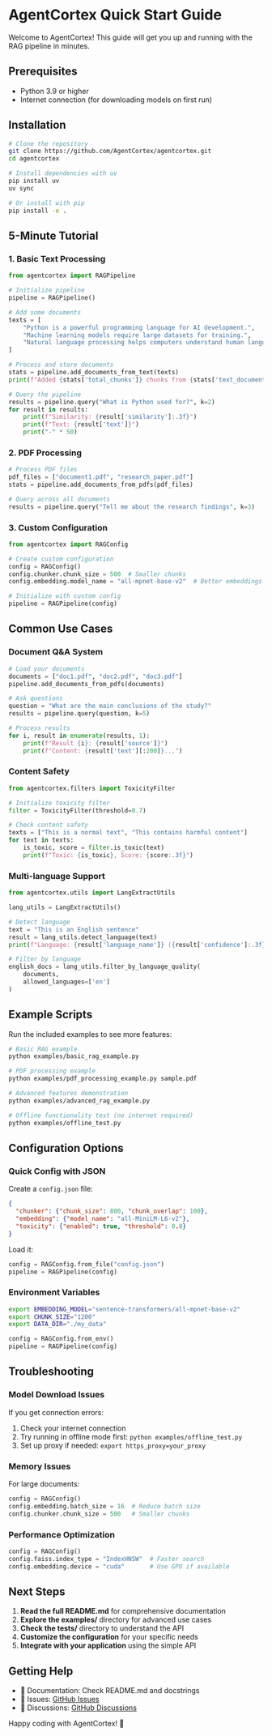 # AgentCortex Quick Start Guide

Welcome to AgentCortex! This guide will get you up and running with the RAG pipeline in minutes.

## Prerequisites

- Python 3.9 or higher
- Internet connection (for downloading models on first run)

## Installation

```bash
# Clone the repository
git clone https://github.com/AgentCortex/agentcortex.git
cd agentcortex

# Install dependencies with uv
pip install uv
uv sync

# Or install with pip
pip install -e .
```

## 5-Minute Tutorial

### 1. Basic Text Processing

```python
from agentcortex import RAGPipeline

# Initialize pipeline
pipeline = RAGPipeline()

# Add some documents
texts = [
    "Python is a powerful programming language for AI development.",
    "Machine learning models require large datasets for training.",
    "Natural language processing helps computers understand human language."
]

# Process and store documents
stats = pipeline.add_documents_from_text(texts)
print(f"Added {stats['total_chunks']} chunks from {stats['text_documents_processed']} documents")

# Query the pipeline
results = pipeline.query("What is Python used for?", k=2)
for result in results:
    print(f"Similarity: {result['similarity']:.3f}")
    print(f"Text: {result['text']}")
    print("-" * 50)
```

### 2. PDF Processing

```python
# Process PDF files
pdf_files = ["document1.pdf", "research_paper.pdf"]
stats = pipeline.add_documents_from_pdfs(pdf_files)

# Query across all documents
results = pipeline.query("Tell me about the research findings", k=3)
```

### 3. Custom Configuration

```python
from agentcortex import RAGConfig

# Create custom configuration
config = RAGConfig()
config.chunker.chunk_size = 500  # Smaller chunks
config.embedding.model_name = "all-mpnet-base-v2"  # Better embeddings

# Initialize with custom config
pipeline = RAGPipeline(config)
```

## Common Use Cases

### Document Q&A System

```python
# Load your documents
documents = ["doc1.pdf", "doc2.pdf", "doc3.pdf"]
pipeline.add_documents_from_pdfs(documents)

# Ask questions
question = "What are the main conclusions of the study?"
results = pipeline.query(question, k=5)

# Process results
for i, result in enumerate(results, 1):
    print(f"Result {i}: {result['source']}")
    print(f"Content: {result['text'][:200]}...")
```

### Content Safety

```python
from agentcortex.filters import ToxicityFilter

# Initialize toxicity filter
filter = ToxicityFilter(threshold=0.7)

# Check content safety
texts = ["This is a normal text", "This contains harmful content"]
for text in texts:
    is_toxic, score = filter.is_toxic(text)
    print(f"Toxic: {is_toxic}, Score: {score:.3f}")
```

### Multi-language Support

```python
from agentcortex.utils import LangExtractUtils

lang_utils = LangExtractUtils()

# Detect language
text = "This is an English sentence"
result = lang_utils.detect_language(text)
print(f"Language: {result['language_name']} ({result['confidence']:.3f})")

# Filter by language
english_docs = lang_utils.filter_by_language_quality(
    documents, 
    allowed_languages=['en']
)
```

## Example Scripts

Run the included examples to see more features:

```bash
# Basic RAG example
python examples/basic_rag_example.py

# PDF processing example
python examples/pdf_processing_example.py sample.pdf

# Advanced features demonstration
python examples/advanced_rag_example.py

# Offline functionality test (no internet required)
python examples/offline_test.py
```

## Configuration Options

### Quick Config with JSON

Create a `config.json` file:

```json
{
  "chunker": {"chunk_size": 800, "chunk_overlap": 100},
  "embedding": {"model_name": "all-MiniLM-L6-v2"},
  "toxicity": {"enabled": true, "threshold": 0.8}
}
```

Load it:

```python
config = RAGConfig.from_file("config.json")
pipeline = RAGPipeline(config)
```

### Environment Variables

```bash
export EMBEDDING_MODEL="sentence-transformers/all-mpnet-base-v2"
export CHUNK_SIZE="1200"
export DATA_DIR="./my_data"
```

```python
config = RAGConfig.from_env()
pipeline = RAGPipeline(config)
```

## Troubleshooting

### Model Download Issues

If you get connection errors:

1. Check your internet connection
2. Try running in offline mode first: `python examples/offline_test.py`
3. Set up proxy if needed: `export https_proxy=your_proxy`

### Memory Issues

For large documents:

```python
config = RAGConfig()
config.embedding.batch_size = 16  # Reduce batch size
config.chunker.chunk_size = 500   # Smaller chunks
```

### Performance Optimization

```python
config = RAGConfig()
config.faiss.index_type = "IndexHNSW"  # Faster search
config.embedding.device = "cuda"       # Use GPU if available
```

## Next Steps

1. **Read the full README.md** for comprehensive documentation
2. **Explore the examples/** directory for advanced use cases
3. **Check the tests/** directory to understand the API
4. **Customize the configuration** for your specific needs
5. **Integrate with your application** using the simple API

## Getting Help

- 📖 Documentation: Check README.md and docstrings
- 🐛 Issues: [GitHub Issues](https://github.com/AgentCortex/agentcortex/issues)
- 💬 Discussions: [GitHub Discussions](https://github.com/AgentCortex/agentcortex/discussions)

Happy coding with AgentCortex! 🚀